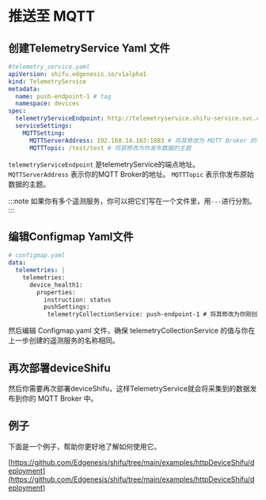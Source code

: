 # 推送至 MQTT

## 创建TelemetryService Yaml 文件
```yaml
#telemetry_service.yaml
apiVersion: shifu.edgenesis.io/v1alpha1
kind: TelemetryService
metadata:
  name: push-endpoint-1 # tag
  namespace: devices
spec:
  telemetryServiceEndpoint: http://telemetryservice.shifu-service.svc.cluster.local
  serviceSettings:
    MQTTSetting:
      MQTTServerAddress: 192.168.14.163:1883 # 将其修改为 MQTT Broker 的地址
      MQTTTopic: /test/test # 将其修改为你发布数据的主题
```

`telemetryServiceEndpoint` 是telemetryService的端点地址。
`MQTTServerAddress` 表示你的MQTT Broker的地址。
`MQTTTopic` 表示你发布原始数据的主题。

:::note
如果你有多个遥测服务，你可以把它们写在一个文件里，用`---`进行分割。
:::

## 编辑Configmap Yaml文件
```yaml
# configmap.yaml
data:
  telemetries: |
    telemetries:
      device_health1:
        properties:
          instruction: status
          pushSettings:
           telemetryCollectionService: push-endpoint-1 # 将其修改为你刚创建TelemetryService的名字(# tag)
```
然后编辑 Configmap.yaml 文件，确保 telemetryCollectionService 的值与你在上一步创建的遥测服务的名称相同。

## 再次部署deviceShifu

然后你需要再次部署deviceShifu，这样TelemetryService就会将采集到的数据发布到你的 MQTT Broker 中。

## 例子

下面是一个例子，帮助你更好地了解如何使用它。

[https://github.com/Edgenesis/shifu/tree/main/examples/httpDeviceShifu/deployment](https://github.com/Edgenesis/shifu/tree/main/examples/httpDeviceShifu/deployment)
